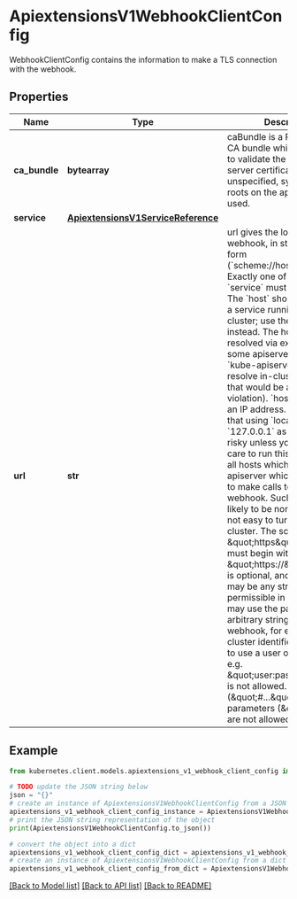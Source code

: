 # ApiextensionsV1WebhookClientConfig

WebhookClientConfig contains the information to make a TLS connection with the webhook.

## Properties

Name | Type | Description | Notes
------------ | ------------- | ------------- | -------------
**ca_bundle** | **bytearray** | caBundle is a PEM encoded CA bundle which will be used to validate the webhook&#39;s server certificate. If unspecified, system trust roots on the apiserver are used. | [optional] 
**service** | [**ApiextensionsV1ServiceReference**](ApiextensionsV1ServiceReference.md) |  | [optional] 
**url** | **str** | url gives the location of the webhook, in standard URL form (&#x60;scheme://host:port/path&#x60;). Exactly one of &#x60;url&#x60; or &#x60;service&#x60; must be specified.  The &#x60;host&#x60; should not refer to a service running in the cluster; use the &#x60;service&#x60; field instead. The host might be resolved via external DNS in some apiservers (e.g., &#x60;kube-apiserver&#x60; cannot resolve in-cluster DNS as that would be a layering violation). &#x60;host&#x60; may also be an IP address.  Please note that using &#x60;localhost&#x60; or &#x60;127.0.0.1&#x60; as a &#x60;host&#x60; is risky unless you take great care to run this webhook on all hosts which run an apiserver which might need to make calls to this webhook. Such installs are likely to be non-portable, i.e., not easy to turn up in a new cluster.  The scheme must be \&quot;https\&quot;; the URL must begin with \&quot;https://\&quot;.  A path is optional, and if present may be any string permissible in a URL. You may use the path to pass an arbitrary string to the webhook, for example, a cluster identifier.  Attempting to use a user or basic auth e.g. \&quot;user:password@\&quot; is not allowed. Fragments (\&quot;#...\&quot;) and query parameters (\&quot;?...\&quot;) are not allowed, either. | [optional] 

## Example

```python
from kubernetes.client.models.apiextensions_v1_webhook_client_config import ApiextensionsV1WebhookClientConfig

# TODO update the JSON string below
json = "{}"
# create an instance of ApiextensionsV1WebhookClientConfig from a JSON string
apiextensions_v1_webhook_client_config_instance = ApiextensionsV1WebhookClientConfig.from_json(json)
# print the JSON string representation of the object
print(ApiextensionsV1WebhookClientConfig.to_json())

# convert the object into a dict
apiextensions_v1_webhook_client_config_dict = apiextensions_v1_webhook_client_config_instance.to_dict()
# create an instance of ApiextensionsV1WebhookClientConfig from a dict
apiextensions_v1_webhook_client_config_from_dict = ApiextensionsV1WebhookClientConfig.from_dict(apiextensions_v1_webhook_client_config_dict)
```
[[Back to Model list]](../README.md#documentation-for-models) [[Back to API list]](../README.md#documentation-for-api-endpoints) [[Back to README]](../README.md)



